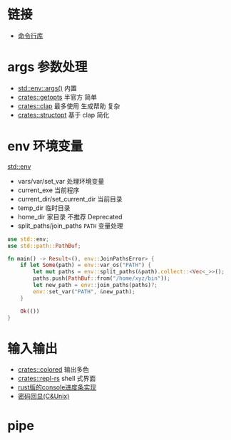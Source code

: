 # 链接
- [命令行库](https://lib.rs/command-line-interface)

# args 参数处理
- [std::env::args()](https://doc.rust-lang.org/std/env/fn.args.html) 内置
- [crates::getopts](https://crates.io/crates/getopts) 半官方 简单
- [crates::clap](https://crates.io/crates/clap) 最多使用 生成帮助 复杂
- [crates::structopt](https://crates.io/crates/structopt) 基于 clap 简化

# env 环境变量
[std::env](https://doc.rust-lang.org/std/env/index.html)
- vars/var/set_var 处理环境变量
- current_exe 当前程序
- current_dir/set_current_dir 当前目录
- temp_dir 临时目录
- home_dir 家目录 不推荐 Deprecated
- split_paths/join_paths `PATH` 变量处理
```rust
use std::env;
use std::path::PathBuf;

fn main() -> Result<(), env::JoinPathsError> {
    if let Some(path) = env::var_os("PATH") {
        let mut paths = env::split_paths(&path).collect::<Vec<_>>();
        paths.push(PathBuf::from("/home/xyz/bin"));
        let new_path = env::join_paths(paths)?;
        env::set_var("PATH", &new_path);
    }

    Ok(())
}
```

# 输入输出
- [crates::colored](https://crates.io/crates/colored) 输出多色
- [crates::repl-rs](https://crates.io/crates/repl-rs) shell 式界面
- [rust版的console进度条实现](https://rustcc.cn/article?id=dd902f80-1399-402d-b6cd-37a96fe39f36)
- [密码回显(C&Unix)](https://www.zhihu.com/question/460815274/answer/1901053384)

# pipe
